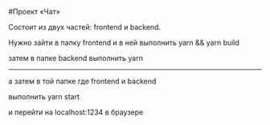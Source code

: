 #Проект «Чат»

Состоит из двух частей: frontend и backend.

Нужно зайти в папку frontend и в ней выполнить yarn && yarn build

затем в папке backend выполнить yarn

---

а затем в той папке где frontend и backend 

выполнить yarn start

и перейти на localhost:1234 в браузере